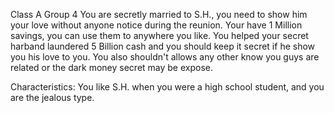 Class A Group 4
You are secretly married to S.H., you need to show him your love without anyone notice during the reunion.
Your have 1 Million savings, you can use them to anywhere you like.
You helped your secret harband laundered 5 Billion cash and you should keep it secret if he show you his love to you.
You also shouldn't allows any other know you guys are related or the dark money secret may be expose.

Characteristics:
You like S.H. when you were a high school student, and you are the jealous type.